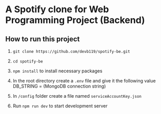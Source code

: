 # A Spotify clone for Web Programming Project (Backend)

## How to run this project

1. `git clone https://github.com/devb119/spotify-be.git`

2. `cd spotify-be`

3. `npm install` to install necessary packages

4. In the root directory create a `.env` file and give it the following value
   DB_STRING = (MongoDB connection string)

5. In `/config` folder create a file named `serviceAccountKey.json`

6. Run `npm run dev` to start development server
